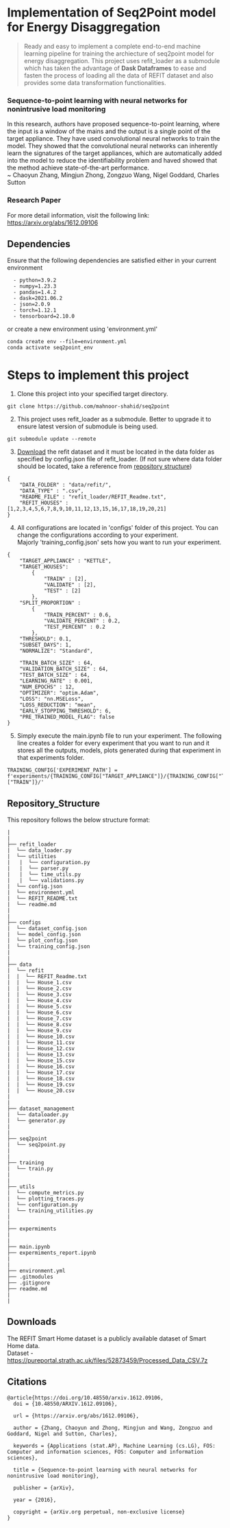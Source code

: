 
# Implementation of Seq2Point model for Energy Disaggregation
> Ready and easy to implement a complete end-to-end machine learning pipeline for training the archiecture of seq2point model for energy disaggregation. This project uses refit_loader as a submodule which has taken the advantage of **Dask Dataframes** to ease and fasten the process of loading all the data of REFIT dataset and also provides some data transformation functionalities. 


### Sequence-to-point learning with neural networks for nonintrusive load monitoring

In this research, authors have proposed sequence-to-point learning, where the input is a window of the mains and the output is a single point of the target appliance. They have used convolutional neural networks to train the model. They showed that the convolutional neural networks can inherently learn the signatures of the target appliances, which are automatically added into the model to reduce the identifiability problem and haved showed that the method achieve state-of-the-art performance. <br />
~ Chaoyun Zhang, Mingjun Zhong, Zongzuo Wang, Nigel Goddard, Charles Sutton  <br />

### Research Paper
For more detail information, visit the following link: <br />
https://arxiv.org/abs/1612.09106 <br />

## Dependencies
Ensure that the following dependencies are satisfied either in your current environment 
```
  - python=3.9.2
  - numpy=1.23.3
  - pandas=1.4.2
  - dask=2021.06.2
  - json=2.0.9
  - torch=1.12.1
  - tensorboard=2.10.0
```
or create a new environment using 'environment.yml'
```
conda create env --file=environment.yml
conda activate seq2point_env
```

# Steps to implement this project
1) Clone this project into your specified target directory.
```
git clone https://github.com/mahnoor-shahid/seq2point
```

2) This project uses refit_loader as a submodule. Better to upgrade it to ensure latest version of submodule is being used.
```
git submodule update --remote
```

3) [Download](#downloads) the refit dataset and it must be located in the data folder as specified by config.json file of refit_loader. (If not sure where data folder should be located, take a reference from [repository structure](#repository_structure))
```
{ 
    "DATA_FOLDER" : "data/refit/",
    "DATA_TYPE" : ".csv",
    "README_FILE" : "refit_loader/REFIT_Readme.txt",
    "REFIT_HOUSES" : [1,2,3,4,5,6,7,8,9,10,11,12,13,15,16,17,18,19,20,21]
}
```

4) All configurations are located in 'configs' folder of this project. You can change the configurations according to your experiment. <br /> Majorly 'training_config.json' sets how you want to run your experiment.
```
{
    "TARGET_APPLIANCE" : "KETTLE",
    "TARGET_HOUSES":
        {
            "TRAIN" : [2],
            "VALIDATE" : [2],
            "TEST" : [2]
        },
    "SPLIT_PROPORTION" :
        {
            "TRAIN_PERCENT" : 0.6,
            "VALIDATE_PERCENT" : 0.2,
            "TEST_PERCENT" : 0.2
        },
    "THRESHOLD": 0.1,
    "SUBSET_DAYS": 1,
    "NORMALIZE": "Standard",

    "TRAIN_BATCH_SIZE" : 64,
    "VALIDATION_BATCH_SIZE" : 64,
    "TEST_BATCH_SIZE" : 64,
    "LEARNING_RATE" : 0.001,
    "NUM_EPOCHS" : 12,
    "OPTIMIZER": "optim.Adam",
    "LOSS": "nn.MSELoss",
    "LOSS_REDUCTION": "mean",
    "EARLY_STOPPING_THRESHOLD": 6,
    "PRE_TRAINED_MODEL_FLAG": false
}
```
5) Simply execute the main.ipynb file to run your experiment. The following line creates a folder for every experiment that you want to run and it stores all the outputs, models, plots generated during that experiment in that experiments folder.
```
TRAINING_CONFIG['EXPERIMENT_PATH'] = f'experiments/{TRAINING_CONFIG["TARGET_APPLIANCE"]}/{TRAINING_CONFIG["TARGET_HOUSES"]["TRAIN"]}/'
```


## Repository_Structure
This repository follows the below structure format:
```
|
|  
├── refit_loader
|  └── data_loader.py
|  └── utilities
|   |  └── configuration.py
|   |  └── parser.py
|   |  └── time_utils.py
|   |  └── validations.py
|  └── config.json
|  └── environment.yml
|  └── REFIT_README.txt
|  └── readme.md
|
|
├── configs
|  └── dataset_config.json
|  └── model_config.json
|  └── plot_config.json
|  └── training_config.json
|
|
├── data
|  └── refit
|  |  └── REFIT_Readme.txt
|  |  └── House_1.csv
|  |  └── House_2.csv
|  |  └── House_3.csv
|  |  └── House_4.csv
|  |  └── House_5.csv
|  |  └── House_6.csv
|  |  └── House_7.csv
|  |  └── House_8.csv
|  |  └── House_9.csv
|  |  └── House_10.csv
|  |  └── House_11.csv
|  |  └── House_12.csv
|  |  └── House_13.csv
|  |  └── House_15.csv
|  |  └── House_16.csv
|  |  └── House_17.csv
|  |  └── House_18.csv
|  |  └── House_19.csv
|  |  └── House_20.csv
|
|
├── dataset_management
|  └── dataloader.py
|  └── generator.py
|
|
├── seq2point
|  └── seq2point.py
|
|
├── training
|  └── train.py
|
|
├── utils
|  └── compute_metrics.py
|  └── plotting_traces.py
|  └── configuration.py
|  └── training_utilities.py
|
|
├── expermiments
|
|
├── main.ipynb
├── expermiments_report.ipynb
|
|
├── environment.yml
├── .gitmodules
├── .gitignore
├── readme.md
|
|
```

## Downloads
The REFIT Smart Home dataset is a publicly available dataset of Smart Home data. <br />
Dataset - https://pureportal.strath.ac.uk/files/52873459/Processed_Data_CSV.7z <br />


## Citations
```
@article{https://doi.org/10.48550/arxiv.1612.09106,
  doi = {10.48550/ARXIV.1612.09106},
  
  url = {https://arxiv.org/abs/1612.09106},
  
  author = {Zhang, Chaoyun and Zhong, Mingjun and Wang, Zongzuo and Goddard, Nigel and Sutton, Charles},
  
  keywords = {Applications (stat.AP), Machine Learning (cs.LG), FOS: Computer and information sciences, FOS: Computer and information sciences},
  
  title = {Sequence-to-point learning with neural networks for nonintrusive load monitoring},
  
  publisher = {arXiv},
  
  year = {2016},
  
  copyright = {arXiv.org perpetual, non-exclusive license}
}
```

